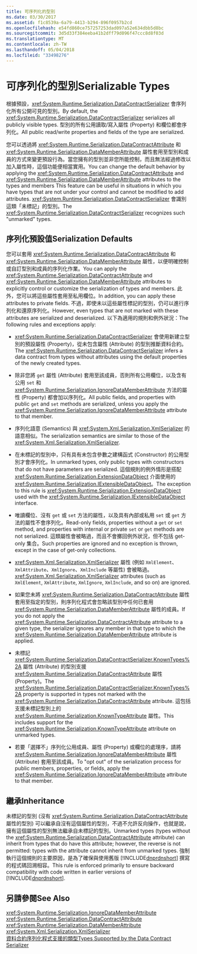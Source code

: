 ```yaml
---
title: 可序列化的型別
ms.date: 03/30/2017
ms.assetid: f1c8539a-6a79-4413-b294-896f0957b2cd
ms.openlocfilehash: e54fd860ce757257253dad097a52e634dbb5d8bc
ms.sourcegitcommit: 3d5d33f384eeba41b2dff79d096f47ccc8d8f03d
ms.translationtype: MT
ms.contentlocale: zh-TW
ms.lasthandoff: 05/04/2018
ms.locfileid: "33498276"
---
```

# <a name="serializable-types"></a><span data-ttu-id="c1f67-102">可序列化的型別</span><span class="sxs-lookup"><span data-stu-id="c1f67-102">Serializable Types</span></span>
<span data-ttu-id="c1f67-103">根據預設，<xref:System.Runtime.Serialization.DataContractSerializer> 會序列化所有公開可見的型別。</span><span class="sxs-lookup"><span data-stu-id="c1f67-103">By default, the <xref:System.Runtime.Serialization.DataContractSerializer> serializes all publicly visible types.</span></span> <span data-ttu-id="c1f67-104">型別的所有公用讀取/寫入屬性 (Property) 和欄位都會序列化。</span><span class="sxs-lookup"><span data-stu-id="c1f67-104">All public read/write properties and fields of the type are serialized.</span></span>  
  
 <span data-ttu-id="c1f67-105">您可以透過將 <xref:System.Runtime.Serialization.DataContractAttribute> 和 <xref:System.Runtime.Serialization.DataMemberAttribute> 屬性套用至型別和成員的方式來變更預設行為。當您擁有的型別並非您所能控制，而且無法經過修改以加入屬性時，這個功能便相當實用。</span><span class="sxs-lookup"><span data-stu-id="c1f67-105">You can change the default behavior by applying the <xref:System.Runtime.Serialization.DataContractAttribute> and <xref:System.Runtime.Serialization.DataMemberAttribute> attributes to the types and members This feature can be useful in situations in which you have types that are not under your control and cannot be modified to add attributes.</span></span> <span data-ttu-id="c1f67-106"><xref:System.Runtime.Serialization.DataContractSerializer> 會識別這類「未標記」的型別。</span><span class="sxs-lookup"><span data-stu-id="c1f67-106">The <xref:System.Runtime.Serialization.DataContractSerializer> recognizes such "unmarked" types.</span></span>  
  
## <a name="serialization-defaults"></a><span data-ttu-id="c1f67-107">序列化預設值</span><span class="sxs-lookup"><span data-stu-id="c1f67-107">Serialization Defaults</span></span>  
 <span data-ttu-id="c1f67-108">您可以套用 <xref:System.Runtime.Serialization.DataContractAttribute> 和 <xref:System.Runtime.Serialization.DataMemberAttribute> 屬性，以便明確控制或自訂型別和成員的序列化作業。</span><span class="sxs-lookup"><span data-stu-id="c1f67-108">You can apply the <xref:System.Runtime.Serialization.DataContractAttribute> and <xref:System.Runtime.Serialization.DataMemberAttribute> attributes to explicitly control or customize the serialization of types and members.</span></span> <span data-ttu-id="c1f67-109">此外，您可以將這些屬性套用至私用欄位。</span><span class="sxs-lookup"><span data-stu-id="c1f67-109">In addition, you can apply these attributes to private fields.</span></span> <span data-ttu-id="c1f67-110">不過，即使未以這些屬性標記的型別，仍可以進行序列化和還原序列化。</span><span class="sxs-lookup"><span data-stu-id="c1f67-110">However, even types that are not marked with these attributes are serialized and deserialized.</span></span> <span data-ttu-id="c1f67-111">以下為適用的規則和例外狀況：</span><span class="sxs-lookup"><span data-stu-id="c1f67-111">The following rules and exceptions apply:</span></span>  
  
-   <span data-ttu-id="c1f67-112"><xref:System.Runtime.Serialization.DataContractSerializer> 會使用新建立型別的預設屬性 (Property)，從未包含屬性 (Attribute) 的型別推斷資料合約。</span><span class="sxs-lookup"><span data-stu-id="c1f67-112">The <xref:System.Runtime.Serialization.DataContractSerializer> infers a data contract from types without attributes using the default properties of the newly created types.</span></span>  
  
-   <span data-ttu-id="c1f67-113">除非您將 `get` 屬性 (Attribute) 套用至該成員，否則所有公用欄位，以及含有公用 `set` 和 <xref:System.Runtime.Serialization.IgnoreDataMemberAttribute> 方法的屬性 (Property) 都會加以序列化。</span><span class="sxs-lookup"><span data-stu-id="c1f67-113">All public fields, and properties with public `get` and `set` methods are serialized, unless you apply the <xref:System.Runtime.Serialization.IgnoreDataMemberAttribute> attribute to that member.</span></span>  
  
-   <span data-ttu-id="c1f67-114">序列化語意 (Semantics) 與 <xref:System.Xml.Serialization.XmlSerializer> 的語意相似。</span><span class="sxs-lookup"><span data-stu-id="c1f67-114">The serialization semantics are similar to those of the <xref:System.Xml.Serialization.XmlSerializer>.</span></span>  
  
-   <span data-ttu-id="c1f67-115">在未標記的型別中，只有具有未包含參數之建構函式 (Constructor) 的公用型別才會序列化。</span><span class="sxs-lookup"><span data-stu-id="c1f67-115">In unmarked types, only public types with constructors that do not have parameters are serialized.</span></span> <span data-ttu-id="c1f67-116">這個規則的例外情形是搭配 <xref:System.Runtime.Serialization.ExtensionDataObject> 介面使用的 <xref:System.Runtime.Serialization.IExtensibleDataObject>。</span><span class="sxs-lookup"><span data-stu-id="c1f67-116">The exception to this rule is <xref:System.Runtime.Serialization.ExtensionDataObject> used with the <xref:System.Runtime.Serialization.IExtensibleDataObject> interface.</span></span>  
  
-   <span data-ttu-id="c1f67-117">唯讀欄位、沒有 `get` 或 `set` 方法的屬性，以及具有內部或私用 `set` 或 `get` 方法的屬性不會序列化。</span><span class="sxs-lookup"><span data-stu-id="c1f67-117">Read-only fields, properties without a `get` or `set` method, and properties with internal or private `set` or `get` methods are not serialized.</span></span> <span data-ttu-id="c1f67-118">這類屬性會被略過，而且不會擲回例外狀況，但不包括 get-only 集合。</span><span class="sxs-lookup"><span data-stu-id="c1f67-118">Such properties are ignored and no exception is thrown, except in the case of get-only collections.</span></span>  
  
-   <span data-ttu-id="c1f67-119"><xref:System.Xml.Serialization.XmlSerializer> 屬性 (例如 `XmlElement`、`XmlAttribute`、`XmlIgnore`、`XmlInclude` 等屬性) 會被略過。</span><span class="sxs-lookup"><span data-stu-id="c1f67-119"><xref:System.Xml.Serialization.XmlSerializer> attributes (such as `XmlElement`, `XmlAttribute`, `XmlIgnore`, `XmlInclude`, and so on) are ignored.</span></span>  
  
-   <span data-ttu-id="c1f67-120">如果您未將 <xref:System.Runtime.Serialization.DataContractAttribute> 屬性套用至指定的型別，則序列化程式會忽略該型別中任何已套用 <xref:System.Runtime.Serialization.DataMemberAttribute> 屬性的成員。</span><span class="sxs-lookup"><span data-stu-id="c1f67-120">If you do not apply the <xref:System.Runtime.Serialization.DataContractAttribute> attribute to a given type, the serializer ignores any member in that type to which the <xref:System.Runtime.Serialization.DataMemberAttribute> attribute is applied.</span></span>  
  
-   <span data-ttu-id="c1f67-121">未標記 <xref:System.Runtime.Serialization.DataContractSerializer.KnownTypes%2A> 屬性 (Attribute) 的型別支援 <xref:System.Runtime.Serialization.DataContractAttribute> 屬性 (Property)。</span><span class="sxs-lookup"><span data-stu-id="c1f67-121">The <xref:System.Runtime.Serialization.DataContractSerializer.KnownTypes%2A> property is supported in types not marked with the <xref:System.Runtime.Serialization.DataContractAttribute> attribute.</span></span> <span data-ttu-id="c1f67-122">這包括支援未標記型別上的 <xref:System.Runtime.Serialization.KnownTypeAttribute> 屬性。</span><span class="sxs-lookup"><span data-stu-id="c1f67-122">This includes support for the <xref:System.Runtime.Serialization.KnownTypeAttribute> attribute on unmarked types.</span></span>  
  
-   <span data-ttu-id="c1f67-123">若要「選擇不」序列化公用成員、屬性 (Property) 或欄位的處理序，請將 <xref:System.Runtime.Serialization.IgnoreDataMemberAttribute> 屬性 (Attribute) 套用至該成員。</span><span class="sxs-lookup"><span data-stu-id="c1f67-123">To "opt out" of the serialization process for public members, properties, or fields, apply the <xref:System.Runtime.Serialization.IgnoreDataMemberAttribute> attribute to that member.</span></span>  
  
## <a name="inheritance"></a><span data-ttu-id="c1f67-124">繼承</span><span class="sxs-lookup"><span data-stu-id="c1f67-124">Inheritance</span></span>  
 <span data-ttu-id="c1f67-125">未標記的型別 (沒有 <xref:System.Runtime.Serialization.DataContractAttribute> 屬性的型別) 可以繼承自沒有這個屬性的型別，不過不允許反向操作，也就是說，擁有這個屬性的型別無法繼承自未標記的型別。</span><span class="sxs-lookup"><span data-stu-id="c1f67-125">Unmarked types (types without the <xref:System.Runtime.Serialization.DataContractAttribute> attribute) can inherit from types that do have this attribute; however, the reverse is not permitted: types with the attribute cannot inherit from unmarked types.</span></span> <span data-ttu-id="c1f67-126">強制執行這個規則的主要原因，是為了確保與使用舊版 [!INCLUDE[dnprdnshort](../../../../includes/dnprdnshort-md.md)] 撰寫的程式碼回溯相容。</span><span class="sxs-lookup"><span data-stu-id="c1f67-126">This rule is enforced primarily to ensure backward compatibility with code written in earlier versions of [!INCLUDE[dnprdnshort](../../../../includes/dnprdnshort-md.md)].</span></span>  
  
## <a name="see-also"></a><span data-ttu-id="c1f67-127">另請參閱</span><span class="sxs-lookup"><span data-stu-id="c1f67-127">See Also</span></span>  
 <xref:System.Runtime.Serialization.IgnoreDataMemberAttribute>  
 <xref:System.Runtime.Serialization.DataContractAttribute>  
 <xref:System.Runtime.Serialization.DataMemberAttribute>  
 <xref:System.Xml.Serialization.XmlSerializer>  
 [<span data-ttu-id="c1f67-128">資料合約序列化程式支援的類型</span><span class="sxs-lookup"><span data-stu-id="c1f67-128">Types Supported by the Data Contract Serializer</span></span>](../../../../docs/framework/wcf/feature-details/types-supported-by-the-data-contract-serializer.md)
